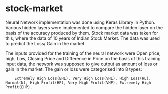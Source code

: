 # stock-market
Neural Network implementation was done using Keras Library in Python. Various hidden layers were implemented to compare the hidden layer on the basis of the accuracy produced by them. Stock market data was taken for this, where the data of 10 years of Indian Stock Market. The data was used to predict the Loss/ Gain in the market. 

The inputs provided for the training of the neural network were Open price, high, Low, Closing Price and Difference in Price on the basis of this training input data, the network was supposed to give output as amount of loss or gain in the market. The gain or loss were categorised into 8 types:
		
		Extremely High Loss(EHL), Very High Loss(VHL), High Loss(HL), Normal(N), High Profit(HP), Very High Profit(VHP), Extremely High Profit(EHP).
